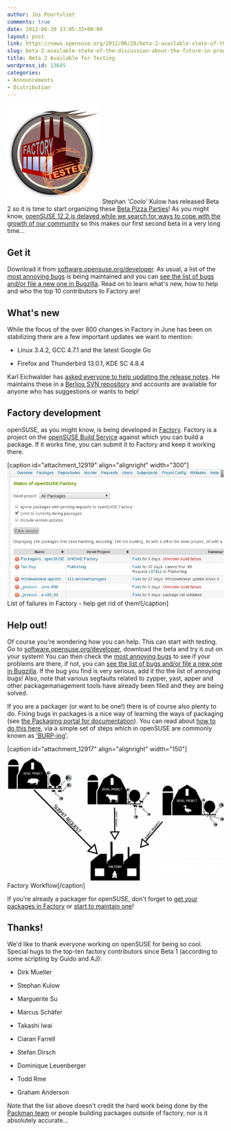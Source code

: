 ```yaml
---
author: Jos Poortvliet
comments: true
date: 2012-06-20 13:05:33+00:00
layout: post
link: https://news.opensuse.org/2012/06/20/beta-2-available-state-of-the-discussion-about-the-future-in-progress/
slug: beta-2-available-state-of-the-discussion-about-the-future-in-progress
title: Beta 2 Available for Testing
wordpress_id: 13645
categories:
- Announcements
- Distribution
---
```


![factory-tested](/wp-content/uploads/2012/06/factory-tested.png)
Stephan _'Coolo'_ Kulow has released Beta 2 so it is time to start organizing these [Beta Pizza Parties](http://news.opensuse.org/2012/06/18/beta-means-pizza-join-the-party-or-make-your-own/)! As you might know, [openSUSE 12.2 is delayed while we search for ways to cope with the growth of our community](http://news.opensuse.org/2012/06/14/where-is-my-12-2-my-kingdom-for-a-12-2/) so this makes our first second beta in a very long time...


## Get it


Download it from [software.opensuse.org/developer](http://software.opensuse.org/developer/). As usual, a list of the [most annoying bugs](http://en.opensuse.org/openSUSE:Most_annoying_bugs_12.2_dev) is being maintained and you can [see the list of bugs](https://bugzilla.novell.com/query.cgi?classification=openSUSE&field0-0-0=op_sys&product=openSUSE%2012.2&query_format=advanced&resolution=---&type0-0-0=substring&value0-0-0=openSUSE) [and/or file a new one in Bugzilla](https://bugzilla.novell.com/enter_bug.cgi?product=openSUSE%2012.2&format=guided). Read on to learn what's new, how to help and who the top 10 contributors to Factory are!<!-- more -->


## What's new


While the focus of the over 800 changes in Factory in June has been on stabilizing there are a few important updates we want to mention:



	
  * Linux 3.4.2, GCC 4.7.1 and the latest Google Go

	
  * Firefox and Thunderbird 13.0.1, KDE SC 4.8.4


Karl Eichwalder has [asked everyone to help updating the release notes](http://lists.opensuse.org/opensuse-factory/2012-06/msg00638.html). He maintains these in a [Berlios SVN repository](https://svn.berlios.de/svnroot/repos/opensuse/trunk/documentation/release-notes-opensuse) and accounts are available for anyone who has suggestions or wants to help!


## Factory development


openSUSE, as you might know, is being developed in [Factory](http://en.opensuse.org/Portal:Factory). Factory is a project on the [openSUSE Build Service](http://build.opensuse.org) against which you can build a package. If it works fine, you can submit it to Factory and keep it working there.

[caption id="attachment_12919" align="alignright" width="300"][![List of build failures in Factory](/wp-content/uploads/2012/03/2.jpg)](https://build.opensuse.org/project/status?project=openSUSE%3AFactory&filter_devel=All+Packages&limit_to_fails=false&limit_to_fails=true&include_versions=false&commit=Filter+results) List of failures in Factory - help get rid of them![/caption]


## Help out!


Of course you're wondering how you can help. This can start with testing. Go to [software.opensuse.org/developer](http://software.opensuse.org/developer/), download the beta and try it out on your system! You can then check the
[most annoying bugs](http://en.opensuse.org/openSUSE:Most_annoying_bugs_12.2_dev) to see if your problems are there, if not, you can [see the list of bugs and/or file a new one in Bugzilla](https://bugzilla.novell.com/query.cgi?classification=openSUSE&field0-0-0=op_sys&product=openSUSE%2012.2&query_format=advanced&resolution=---&type0-0-0=substring&value0-0-0=openSUSE). If the bug you find is very serious, add it tho the list of annoying bugs! Also, note that various segfaults related to zypper, yast, apper and other packagemanagement tools have already been filed and they are being solved.

If you are a packager (or want to be one!) there is of course also plenty to do. Fixing bugs in packages is a nice way of learning the ways of packaging (see [the Packaging portal for documentation](http://en.opensuse.org/Portal:Packaging)). You can read about [how to do this here](http://en.opensuse.org/openSUSE:How_to_contribute_to_Factory), via a simple set of steps which in openSUSE are commonly known as ['BURP-ing'](http://lizards.opensuse.org/2011/05/16/have-you-burped-yet-today/).

[caption id="attachment_12917" align="alignright" width="150"][![openSUSE Factory workflow](/wp-content/uploads/2012/03/600px-Factory_workflow.png)](http://en.opensuse.org/openSUSE:Factory_development_model) Factory Workflow[/caption]

If you're already a packager for openSUSE, don't forget to [get your packages in Factory](http://en.opensuse.org/openSUSE:How_to_contribute_to_Factory#How_to_add_a_new_package_to_Factory) or [start to maintain one](http://en.opensuse.org/openSUSE:How_to_contribute_to_Factory#How_to_become_a_maintainer_of_a_package_in_Factory)!


## Thanks!


We'd like to thank everyone working on openSUSE for being so cool. Special hugs to the top-ten factory contributors since Beta 1 (according to some scripting by Guido and AJ):



	
  * Dirk Mueller

	
  * Stephan Kulow

	
  * Marguerite Su

	
  * Marcus Schäfer

	
  * Takashi Iwai

	
  * Ciaran Farrell

	
  * Stefan Dirsch

	
  * Dominique Leuenberger

	
  * Todd Rme

	
  * Graham Anderson


Note that the list above doesn't credit the hard work being done by the [Packman team](http://packman.links2linux.org/) or people building packages outside of factory, nor is it absolutely accurate...
